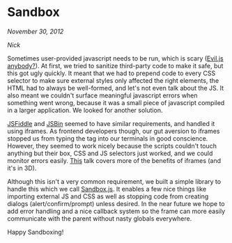 # Sandbox

*November 30, 2012*

*Nick*

Sometimes user-provided javascript needs to be run, which is scary ([Evil.js anybody?](https://github.com/kitcambridge/evil.js)). At first, we tried to sanitize third-party code to make it safe, but this got ugly quickly. It meant that we had to prepend code to every CSS selector to make sure external styles only affected the right elements, the HTML had to always be well-formed, and let's not even talk about the JS. It also meant we couldn't surface meaningful javascript errors when something went wrong, because it was a small piece of javascript compiled in a larger application. We looked for another solution.

[JSFiddle](http://jsfiddle.net) and [JSBin](http://jsbin.com) seemed to have similar requirements, and handled it using iframes. As frontend developers though, our gut  aversion to iframes stopped us from typing the tag into our terminals in good conscience. However, they seemed to work nicely because the scripts couldn't touch anything but their box, CSS and JS selectors just worked, and we could monitor errors easily. [This](http://benvinegar.github.com/seamless-talk/) talk covers more of the benefits of iframes (and it's in 3D).

Although this isn't a very common requirement, we built a simple library to handle this which we call [Sandbox.js](http://github.com/versal/sandbox-js). It enables a few nice things like importing external JS and CSS as well as stopping code from creating dialogs (alert/confirm/prompt) unless desired. In the near future we hope to add error handling and a nice callback system so the frame can more easily communicate with the parent without nasty globals everywhere.

Happy Sandboxing!
